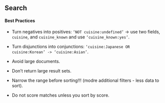 Search
-

#### Best Practices

* Turn negatives into positives:
`‘NOT cuisine:undefined’` -> use two fields, `cuisine`, and `cuisine_known`
and use `‘cuisine_known:yes’`.

* Turn disjunctions into conjunctions:
`‘cuisine:Japanese OR cuisine:Korean’ -> ‘cuisine:Asian’`.


* Avoid large documents.

* Don’t return large result sets.

* Narrow the range before sorting!!! (modre additional filters - less data to sort).

* Do not score matches unless you sort by score.
